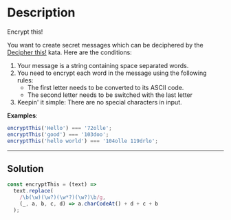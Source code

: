 # Description

Encrypt this!

You want to create secret messages which can be deciphered by the [Decipher this!](https://www.codewars.com/kata/decipher-this) kata. Here are the conditions:

1. Your message is a string containing space separated words.
2. You need to encrypt each word in the message using the following rules:
   - The first letter needs to be converted to its ASCII code.
   - The second letter needs to be switched with the last letter
3. Keepin' it simple: There are no special characters in input.

**Examples**:

```js
encryptThis('Hello') === '72olle';
encryptThis('good') === '103doo';
encryptThis('hello world') === '104olle 119drlo';
```

---

## Solution

```js
const encryptThis = (text) =>
  text.replace(
    /\b(\w)(\w?)(\w*?)(\w?)\b/g,
    (_, a, b, c, d) => a.charCodeAt() + d + c + b
  );
```
